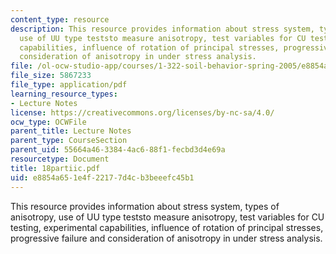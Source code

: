 ```yaml
---
content_type: resource
description: This resource provides information about stress system, types of anisotropy,
  use of UU type teststo measure anisotropy, test variables for CU testing, experimental
  capabilities, influence of rotation of principal stresses, progressive failure and
  consideration of anisotropy in under stress analysis.
file: /ol-ocw-studio-app/courses/1-322-soil-behavior-spring-2005/e8854a651e4f22177d4cb3beeefc45b1_18partiic.pdf
file_size: 5867233
file_type: application/pdf
learning_resource_types:
- Lecture Notes
license: https://creativecommons.org/licenses/by-nc-sa/4.0/
ocw_type: OCWFile
parent_title: Lecture Notes
parent_type: CourseSection
parent_uid: 55664a46-3384-4ac6-88f1-fecbd3d4e69a
resourcetype: Document
title: 18partiic.pdf
uid: e8854a65-1e4f-2217-7d4c-b3beeefc45b1
---
```

This resource provides information about stress system, types of anisotropy, use of UU type teststo measure anisotropy, test variables for CU testing, experimental capabilities, influence of rotation of principal stresses, progressive failure and consideration of anisotropy in under stress analysis.